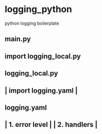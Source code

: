 # logging_python
python logging boilerplate


**main.py**
---------------------------
import logging_local.py 
---------------------------



**logging_local.py**
---------------------------
| import logging.yaml     |
---------------------------



**logging.yaml**
---------------------------
| 1. error level          |
| 2. handlers             |
---------------------------

